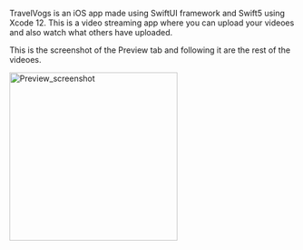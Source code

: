 TravelVogs is an iOS app made using SwiftUI framework and Swift5 using Xcode 12. This is a video streaming app where you can upload your videoes and also watch what others have uploaded.

This is the screenshot of the Preview tab and following it are the rest of the videoes.


<img width="296" alt="Preview_screenshot" src="https://user-images.githubusercontent.com/46934909/163857636-988962f7-84a0-42a6-8680-3d706bd31c25.png">
